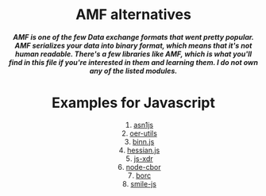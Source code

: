 <h1 align="center">AMF alternatives</h1>
<h5 align="center">
AMF is one of the few <i>Data exchange formats that went pretty popular.</i> AMF serializes your data into <i>binary</i> format, which means that it's not human readable. There's a few libraries like AMF, which is what you'll find in this file if you're interested in them and learning them. I do not own any of the listed modules.
</h5>
<h1 align="center">Examples for Javascript</h1>
<ol style="text-align:center; list-style-position:inside;">
<li><a href="https://github.com/lapo-luchini/asn1js">asn1js</a></li>
<li><a href="https://github.com/interledgerjs/oer-utils">oer-utils</a></li>
<li><a href="https://github.com/liteserver/binn.js">binn.js</a></li>
<li><a href="https://github.com/node-modules/hessian.js">hessian.js</a></li>
<li><a href="https://github.com/stellar/js-xdr">js-xdr</a></li>
<li><a href="https://github.com/hildjj/node-cbor">node-cbor</a></li>
<li><a href="https://github.com/dignifiedquire/borcs">borc</a></li>
<li><a href="https://github.com/ngyewch/smile-js">smile-js</a></li>
</ol>